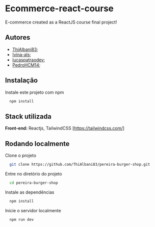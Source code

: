 # Ecommerce-react-course

E-commerce created as a ReactJS course final project!

## Autores

- [ThiAlbani83](https://github.com/ThiAlbani83);
- [Ivina-als](https://github.com/Ivina-als);
- [lucaspatraodev](https://github.com/lucaspatraodev);
- [PedroHCM14](https://github.com/PedroHCM14);

## Instalação

Instale este projeto com npm

```bash
  npm install
```

## Stack utilizada

**Front-end:** Reactjs, TailwindCSS [https://tailwindcss.com/]

## Rodando localmente

Clone o projeto

```bash
  git clone https://github.com/ThiAlbani83/pereira-burger-shop.git
```

Entre no diretório do projeto

```bash
  cd pereira-burger-shop
```

Instale as dependências

```bash
  npm install
```

Inicie o servidor localmente

```bash
  npm run dev
```
